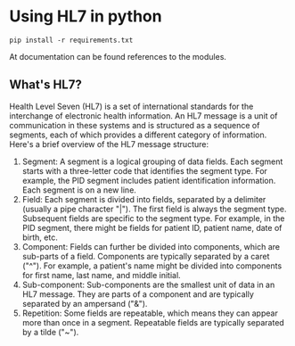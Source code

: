 <h1>Using HL7 in python</h1>

```
pip install -r requirements.txt
```

<p>At documentation can be found references to the modules.</p>

<h2>What's HL7? </h2>

<p>Health Level Seven (HL7) is a set of international standards for the interchange of electronic health information. An HL7 message is a unit of communication in these systems and is structured as a sequence of segments, each of which provides a different category of information. Here's a brief overview of the HL7 message structure:</p>

<ol>
<li>Segment: A segment is a logical grouping of data fields. Each segment starts with a three-letter code that identifies the segment type. For example, the PID segment includes patient identification information. Each segment is on a new line.</li>

<li>Field: Each segment is divided into fields, separated by a delimiter (usually a pipe character "|"). The first field is always the segment type. Subsequent fields are specific to the segment type. For example, in the PID segment, there might be fields for patient ID, patient name, date of birth, etc.</li>

<li>Component: Fields can further be divided into components, which are sub-parts of a field. Components are typically separated by a caret ("^"). For example, a patient's name might be divided into components for first name, last name, and middle initial.</li>

<li>Sub-component: Sub-components are the smallest unit of data in an HL7 message. They are parts of a component and are typically separated by an ampersand ("&").</li>

<li>Repetition: Some fields are repeatable, which means they can appear more than once in a segment. Repeatable fields are typically separated by a tilde ("~").</li>

</ol>